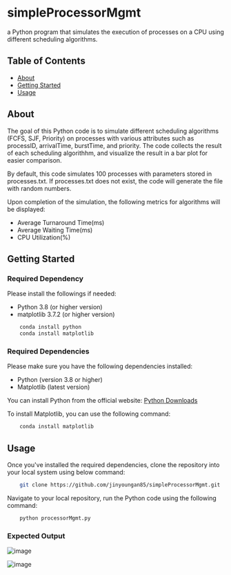 # simpleProcessorMgmt
a Python program that simulates the execution of processes on a CPU using different scheduling algorithms.

## Table of Contents
- [About](#about)
- [Getting Started](#getting-started)
- [Usage](#usage)

## About
The goal of this Python code is to simulate different scheduling algorithms (FCFS, SJF, Priority) on processes with various attributes such as processID, arrivalTime, burstTime, and priority. The code collects the result of each scheduling algorithhm, and visualize the result in a bar plot for easier comparison.

By default, this code simulates 100 processes with parameters stored in processes.txt. If processes.txt does not exist, the code will generate the file with random numbers.

Upon completion of the simulation, the following metrics for algorithms will be displayed:
- Average Turnaround Time(ms)
- Average Waiting Time(ms)
- CPU Utilization(%)

## Getting Started

### Required Dependency
Please install the followings if needed:

- Python 3.8 (or higher version)
- matplotlib 3.7.2 (or higher version)

```bash
    conda install python
    conda install matplotlib
```

### Required Dependencies
Please make sure you have the following dependencies installed:

- Python (version 3.8 or higher)
- Matplotlib (latest version)

You can install Python from the official website: [Python Downloads](https://www.python.org/downloads/)

To install Matplotlib, you can use the following command:

```bash
    conda install matplotlib
```

## Usage
Once you've installed the required dependencies, clone the repository into your local system using below command:

```bash
    git clone https://github.com/jinyoungan85/simpleProcessorMgmt.git
```

Navigate to your local repository, run the Python code using the following command:

```bash
    python processorMgmt.py
```

### Expected Output
![image](https://github.com/jinyoungan85/simpleProcessorMgmt/assets/50179109/8ff91ea2-cfe4-45d0-bac7-5e6401b1458b)

![image](https://github.com/jinyoungan85/simpleProcessorMgmt/assets/50179109/779396a2-4088-49e1-a3a3-4c7e4103ec40)
